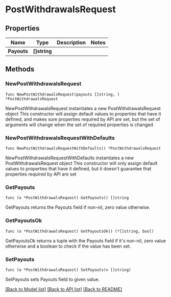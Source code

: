 # PostWithdrawalsRequest

## Properties

Name | Type | Description | Notes
------------ | ------------- | ------------- | -------------
**Payouts** | **[]string** |  | 

## Methods

### NewPostWithdrawalsRequest

`func NewPostWithdrawalsRequest(payouts []string, ) *PostWithdrawalsRequest`

NewPostWithdrawalsRequest instantiates a new PostWithdrawalsRequest object
This constructor will assign default values to properties that have it defined,
and makes sure properties required by API are set, but the set of arguments
will change when the set of required properties is changed

### NewPostWithdrawalsRequestWithDefaults

`func NewPostWithdrawalsRequestWithDefaults() *PostWithdrawalsRequest`

NewPostWithdrawalsRequestWithDefaults instantiates a new PostWithdrawalsRequest object
This constructor will only assign default values to properties that have it defined,
but it doesn't guarantee that properties required by API are set

### GetPayouts

`func (o *PostWithdrawalsRequest) GetPayouts() []string`

GetPayouts returns the Payouts field if non-nil, zero value otherwise.

### GetPayoutsOk

`func (o *PostWithdrawalsRequest) GetPayoutsOk() (*[]string, bool)`

GetPayoutsOk returns a tuple with the Payouts field if it's non-nil, zero value otherwise
and a boolean to check if the value has been set.

### SetPayouts

`func (o *PostWithdrawalsRequest) SetPayouts(v []string)`

SetPayouts sets Payouts field to given value.



[[Back to Model list]](../README.md#documentation-for-models) [[Back to API list]](../README.md#documentation-for-api-endpoints) [[Back to README]](../README.md)


